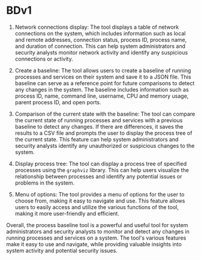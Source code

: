 # BDv1

1. Network connections display:
The tool displays a table of network connections on the system, which includes information such as local and remote addresses, connection status, process ID, process name, and duration of connection. This can help system administrators and security analysts monitor network activity and identify any suspicious connections or activity.

2. Create a baseline:
The tool allows users to create a baseline of running processes and services on their system and save it to a JSON file. This baseline can serve as a reference point for future comparisons to detect any changes in the system. The baseline includes information such as process ID, name, command line, username, CPU and memory usage, parent process ID, and open ports.

3. Comparison of the current state with the baseline:
The tool can compare the current state of running processes and services with a previous baseline to detect any changes. If there are differences, it saves the results to a CSV file and prompts the user to display the process tree of the current state. This feature can help system administrators and security analysts identify any unauthorized or suspicious changes to the system.

4. Display process tree:
The tool can display a process tree of specified processes using the `graphviz` library. This can help users visualize the relationship between processes and identify any potential issues or problems in the system.

5. Menu of options:
The tool provides a menu of options for the user to choose from, making it easy to navigate and use. This feature allows users to easily access and utilize the various functions of the tool, making it more user-friendly and efficient.
 
Overall, the process baseline tool is a powerful and useful tool for system administrators and security analysts to monitor and detect any changes in running processes and services on a system. The tool's various features make it easy to use and navigate, while providing valuable insights into system activity and potential security issues.
